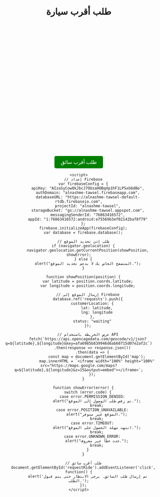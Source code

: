 <!DOCTYPE html>
<html lang="ar">
<head>
    <meta charset="UTF-8">
    <meta name="viewport" content="width=device-width, initial-scale=1.0">
    <title>طلب أقرب سيارة</title>
    <script src="https://www.gstatic.com/firebasejs/8.10.0/firebase-app.js"></script>
    <script src="https://www.gstatic.com/firebasejs/8.10.0/firebase-database.js"></script>
    <style>
        body {
            font-family: Arial, sans-serif;
            text-align: center;
            margin-top: 50px;
        }
        #map {
            height: 400px;
            width: 100%;
        }
        button {
            margin-top: 20px;
            padding: 10px 20px;
            background-color: green;
            color: white;
            border: none;
            border-radius: 5px;
            font-size: 16px;
        }
    </style>
</head>
<body>
    <h1>طلب أقرب سيارة</h1>
    <div id="map"></div>
    <button id="requestRide">طلب أقرب سائق</button>
    <p id="output"></p>

    <script>
        // إعداد Firebase
        var firebaseConfig = {
            apiKey: "AIzaSyCow0kJbcJ7OUzaHOBqXp1hF1LPSxb6dBo",
            authDomain: "alnashme-tawsel.firebaseapp.com",
            databaseURL: "https://alnashme-tawsel-default-rtdb.firebaseio.com",
            projectId: "alnashme-tawsel",
            storageBucket: "gs://alnashme-tawsel.appspot.com",
            messagingSenderId: "76863416572",
            appId: "1:76863416572:android:e75569b3ef02142baf8f79"
        };
        firebase.initializeApp(firebaseConfig);
        var database = firebase.database();

        // طلب إذن تحديد الموقع
        if (navigator.geolocation) {
            navigator.geolocation.getCurrentPosition(showPosition, showError);
        } else {
            alert("المتصفح الخاص بك لا يدعم تحديد الموقع.");
        }

        function showPosition(position) {
            var latitude = position.coords.latitude;
            var longitude = position.coords.longitude;

            // إرسال الموقع إلى Firebase
            database.ref('requests').push({
                customerLocation: {
                    lat: latitude,
                    lng: longitude
                },
                status: "waiting"
            });

            // عرض الخريطة باستخدام API
            fetch(`https://api.opencagedata.com/geocode/v1/json?q=${latitude},${longitude}&key=afa6985b839946d6ab60715d07e2af2c`)
                .then(response => response.json())
                .then(data => {
                    const map = document.getElementById('map');
                    map.innerHTML = `<iframe width="100%" height="100%" src="https://maps.google.com/maps?q=${latitude},${longitude}&z=15&output=embed"></iframe>`;
                });
        }

        function showError(error) {
            switch (error.code) {
                case error.PERMISSION_DENIED:
                    alert("تم رفض طلب الوصول إلى الموقع.");
                    break;
                case error.POSITION_UNAVAILABLE:
                    alert("الموقع غير متوفر.");
                    break;
                case error.TIMEOUT:
                    alert("انتهت مهلة الحصول على الموقع.");
                    break;
                case error.UNKNOWN_ERROR:
                    alert("حدث خطأ غير معروف.");
                    break;
            }
        }

        // طلب أقرب سائق
        document.getElementById('requestRide').addEventListener('click', function() {
            alert('تم إرسال طلب السائق. يرجى الانتظار حتى يتم قبول الطلب.');
        });
    </script>
</body>
</html>
